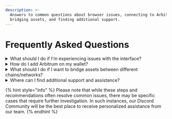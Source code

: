 ```yaml
---
description: >-
  Answers to common questions about browser issues, connecting to Arbitrum,
  bridging assets, and finding additional support.
---
```


# Frequently Asked Questions

<details>

<summary>What should I do if I'm experiencing issues with the interface?</summary>

If you encounter any issues while using our platform, we recommend trying the following troubleshooting steps:

1. Perform a hard refresh of the page by pressing **`CTRL`**+**`F5`** on your keyboard.
2. If using a wallet like MetaMask, ensure that it is connected to the Arbitrum network.
3. Clear your browser cache to ensure you're accessing the latest version of the website.
4. Switch from mobile to desktop view, as certain features may be optimized for desktop browsing.
5. Try using a different browser to see if the issue persists.

</details>

<details>

<summary>How do I add Arbitrum on my wallet?</summary>

To ensure you're connected to Arbitrum Mainnet on your wallet, such as MetaMask, follow these steps:

1. Open MetaMask and click on the network selection dropdown at the top.
2. Select "Custom RPC" to add a new network.
3. Fill in the Arbitrum settings:\
   \
   **Network name:** Arbitrum One\
   **Token:** ETH\
   **RPC:** [**https://arb1.arbitrum.io/rpc**](https://arb1.arbitrum.io/rpc\*\*)\
   **Chain ID:** 42161\
   **Block explorer:** [**arbiscan.io**](https://arbiscan.io/)\
   **Website:** [**portal.arbitrum.one**](https://portal.arbitrum.one/)\

4. Click "Save" to add the network, and ensure you're connected to Arbitrum Mainnet.

</details>

<details>

<summary>What should I do if I want to bridge assets between different chains/networks?</summary>

If you're looking to bridge assets between different chains or networks, please follow these steps:

1. Connect to the specific chain/network you want to bridge from on your wallet.
2. Identify a compatible bridge or platform that supports the assets and networks you're working with.
3. Follow the on-screen instructions, providing the necessary approvals and confirmations.
4. Monitor the transaction using the provided block explorer link, such as [**arbiscan.io**](https://arbiscan.io/) for Arbitrum.

**For more detailed guidance on bridging assets, we recommend referring to relevant documentation or resources provided by the chain/network where your assets are located, or explore third-party data aggregators surch as DefiLlama for available routes and liquidity.**

</details>

<details>

<summary>Where can I find additional support and assistance?</summary>

If you need further help or have additional questions, we encourage you to join our [**Discord Community**](https://discord.com/invite/DWxtTaxSqT). Our dedicated community members and support team will be available to assist you and provide the guidance you need.

</details>

{% hint style="info" %}
Please note that while these steps and recommendations often resolve common issues, there may be specific cases that require further investigation. In such instances, our Discord Community will be the best place to receive personalized assistance from our team.
{% endhint %}
